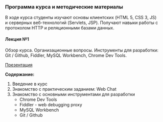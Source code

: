 ### Программа курса и методические материалы

В ходе курса студенты изучают основы клиентских (HTML 5, CSS 3, JS) и серверных веб-технологий (Servlets, JSP). Получают навыки работы с протоколом HTTP и реляционными базами данных.

#### Лекция №1

Обзор курса. Организационные вопросы. Инструменты для разработки: Git / Github, Fiddler, MySQL Workbench, Chrome Dev Tools. 

[Презентация](/training-materials/bsu-fpmi-2015/lecture-1/L1-keynotes.pdf)

__Содержание:__

1. Bведение в курс
2. Знакомство с практическим заданием: Web Chat
2. Знакомство с основными инструментами для разработки
    * Chrome Dev Tools
    * Fiddler - web debugging proxy
    * MySQL Workbench
    * Git / Github
